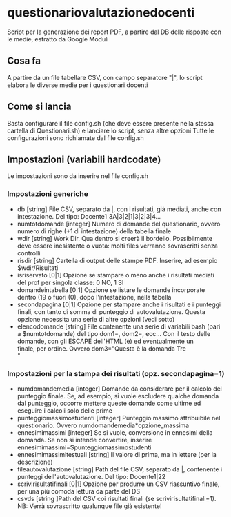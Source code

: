# questionariovalutazionedocenti
Script per la generazione dei report PDF, a partire dal DB delle risposte con le medie, estratto da Google Moduli

## Cosa fa
A partire da un file tabellare CSV, con campo separatore "|", lo script elabora le diverse medie per i questionari docenti

## Come si lancia

Basta configurare il file config.sh (che deve essere presente nella stessa cartella di Questionari.sh) e lanciare lo script, senza altre opzioni
Tutte le configurazioni sono richiamate dal file config.sh

## Impostazioni (variabili hardcodate)
Le impostazioni sono da inserire nel file config.sh

### Impostazioni generiche
* db [string]	File CSV, separato da |, con i risultati, già mediati, anche con intestazione. Del tipo: Docente1|3A|3|2|1|3|2|3|4...
* numtotdomande	[integer] Numero di domande del questionario, ovvero numero di righe (+1 di intestazione) della tabella finale
* wdir [string]	Work Dir. Qua dentro si creerà il bordello. Possibilmente deve essere inesistente o vuota: molti files verranno sovrascritti senza controlli
* risdir [string]	Cartella di output delle stampe PDF. Inserire, ad esempio $wdir/Risultati
* isriservato	[0|1] Opzione se stampare o meno anche i risultati mediati del prof per singola classe: 0 NO, 1 SI
* domandeintabella [0|1] Opzione se listare le domande incorporate dentro (19 o fuori (0), dopo l'intestazione, nella tabella
* secondapagina [0|1] Opzione per stampare anche i risultati e i punteggi finali, con tanto di somma di punteggio di autovalutazione. Questa opzione necessita una serie di altre opzioni (vedi sotto)
* elencodomande [string] File contenente una serie di variabili bash (pari a $numtotdomande) del tipo dom1=, dom2=, ecc... Con il testo delle domande, con gli ESCAPE dell'HTML (&egrave;) ed eventualmente un </br> finale, per ordine. Ovvero dom3="Questa &egrave; la domanda Tre</br>"

### Impostazioni per la stampa dei risultati (opz. secondapagina=1)
* numdomandemedia [integer] Domande da considerare per il calcolo del punteggio finale. Se, ad esempio, si vuole escludere qualche domanda dal punteggio, occorre mettere queste domande come ultime ed eseguire i calcoli solo delle prime
* punteggiomassimostudenti [integer] Punteggio massimo attribuibile nel questionario. Ovvero numdomandemedia*opzione_massima
* ennesimimassimi [integer] Se si vuole, conversione in ennesimi della domanda. Se non si intende convertire, inserire ennesimimassimi=$punteggiomassimostudenti
* ennesimimassimitestuali [string] Il valore di prima, ma in lettere (per la descrizione)
* fileautovalutazione [string] Path del file CSV, separato da |, contenente i punteggi dell'autovalutazione. Del tipo: Docente1|22
* scrivirisultatifinali [0|1] Opzione per produrre un CSV riassuntivo finale, per una più comoda lettura da parte del DS
* csvds [string ]Path del CSV coi risultati finali (se scrivirisultatifinali=1). NB: Verrà sovrascritto qualunque file già esistente!
